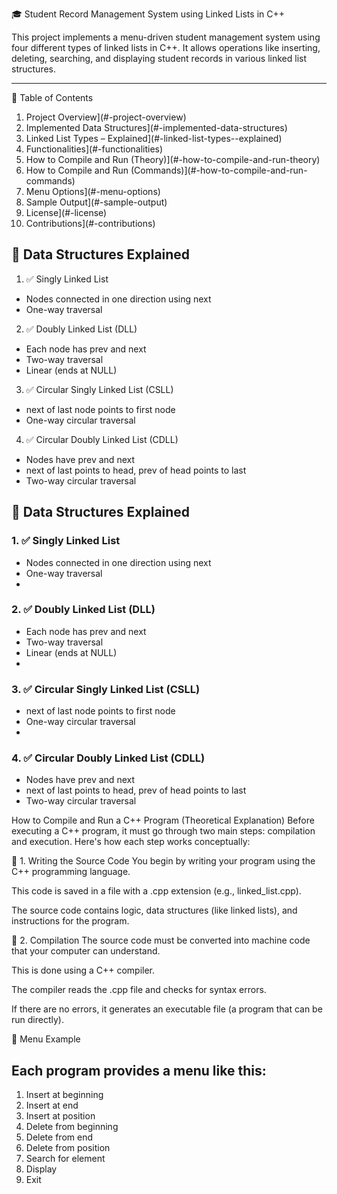 🎓 Student Record Management System using Linked Lists in C++

This project implements a menu-driven student management system using four different types of linked lists in C++. It allows operations like inserting, deleting, searching, and displaying student records in various linked list structures.

---

 📑 Table of Contents

1.  Project Overview](#-project-overview)
2.  Implemented Data Structures](#-implemented-data-structures)
3.  Linked List Types – Explained](#-linked-list-types--explained)
4.  Functionalities](#️-functionalities)
5.  How to Compile and Run (Theory)](#️-how-to-compile-and-run-theory)
6.  How to Compile and Run (Commands)](#-how-to-compile-and-run-commands)
7.  Menu Options](#-menu-options)
8.  Sample Output](#-sample-output)
9. License](#-license)
10.  Contributions](#-contributions) 

## 🧠 Data Structures Explained

 1. ✅ Singly Linked List
- Nodes connected in one direction using next
- One-way traversal

2. ✅ Doubly Linked List (DLL)
- Each node has prev and next
- Two-way traversal
- Linear (ends at NULL)

 3. ✅ Circular Singly Linked List (CSLL)
- next of last node points to first node
- One-way circular traversal

 4. ✅ Circular Doubly Linked List (CDLL)
- Nodes have prev and next
- next of last points to head, prev of head points to last
- Two-way circular traversal


## 🧠 Data Structures Explained

### 1. ✅ Singly Linked List
- Nodes connected in one direction using next
- One-way traversal
-

### 2. ✅ Doubly Linked List (DLL)
- Each node has prev and next
- Two-way traversal
- Linear (ends at NULL)
- 

### 3. ✅ Circular Singly Linked List (CSLL)
- next of last node points to first node
- One-way circular traversal
- 

### 4. ✅ Circular Doubly Linked List (CDLL)
- Nodes have prev and next
- next of last points to head, prev of head points to last
- Two-way circular traversal

How to Compile and Run a C++ Program (Theoretical Explanation)
Before executing a C++ program, it must go through two main steps: compilation and execution. Here's how each step works conceptually:

🔹 1. Writing the Source Code
You begin by writing your program using the C++ programming language.

This code is saved in a file with a .cpp extension (e.g., linked_list.cpp).

The source code contains logic, data structures (like linked lists), and instructions for the program.

🔹 2. Compilation
The source code must be converted into machine code that your computer can understand.

This is done using a C++ compiler.

The compiler reads the .cpp file and checks for syntax errors.

If there are no errors, it generates an executable file (a program that can be run directly).


📌 Menu Example
## Each program provides a menu like this:

1. Insert at beginning
2. Insert at end
3. Insert at position
4. Delete from beginning
5. Delete from end
6. Delete from position
7. Search for element
8. Display
9. Exit
